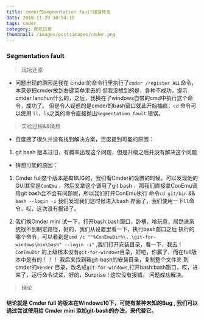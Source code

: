 ```yaml
---
title: cmder的segmentation fault错误修复
date: 2018-11-29 10:54:10
tags: cmder
category: 爬坑日常
thumbnail: /images/postsimages/cmder.png
---
```


### Segmentation fault

> 现场还原

+ 问题出现的原因是我在 cmder的命令行里执行了`cmder /register ALL`命令，本意是把cmder放到右键菜单里去的
但我没想到的是，各种不成功，提示cmder lanchun什么的，之后，我换在了windows自带的cmd中执行这个命令，成功了。
但是令人疑惑的是cmder的bash窗口就此开始抽疯，`cd` 命令可以使用 `ll`、`ls`之类的命令直接抛出`Segmentation fault`
错误。

> 实验过程&&猜想

+  百度搜了很久并没有找到解决方案，百度提到可能的原因：

1. git bash 版本过旧，有概率出现这个问题，但是升级之后并没有解决这个问题

+ 猜想可能的原因：

1. Cmder full这个版本是有BUG的，我们看Cmder的设置的时候，可以发现他的GUI其实是`ConEmu`
，然后又拿这个调用了git bash ，那我们直接拿ConEmu调用git bash会不会有问题呢，所以我们打开ConEmu执行
命令`cd git/bin` && `bash --login -i` 我们发现我们这时候进入bash 界面了，我们使用一下`ll`命令，哎，这次没有报错了。

2. 我们换Cmder mini 试一下，打开bash:bash窗口，卧槽，啥玩意，居然说系统找不到制定路径，好的，我们从设置里看一下，执行bash窗口之后
执行的哪个命令，可以看到是`cmd /c ""%ConEmuDir%\..\git-for-windows\bin\bash" --login -i"` ,我们打开安装目录，看一下，我去！
`ConEmuDir` 的上级根本没有`git-for-windows`目录，好吧，你赢了，而在full版本中是有的！！！ 我后来找到我git-bash的安装目录，复制整个文件夹
到cmder的`Vender` 目录，改名成`git-for-windows`,打开bash:bash窗口，哎，进来了，运行命令试试，好的，Surprise ! 这次没有报错。
问题成功解决。

> 结论 

#### 结论就是 Cmder full 的版本在Windows10下，可能有某种未知的Bug , 我们可以通过尝试使用给 Cmder mini 添加git-bash的办法，来代替它。